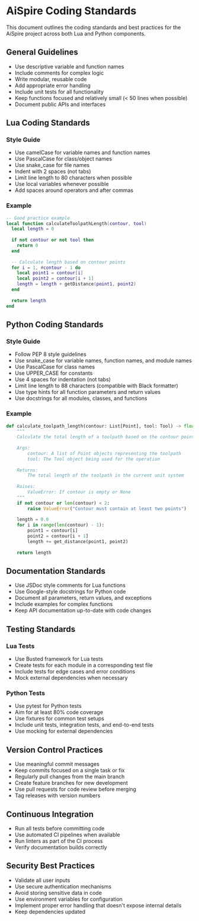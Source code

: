# AiSpire Coding Standards

This document outlines the coding standards and best practices for the AiSpire project across both Lua and Python components.

## General Guidelines

- Use descriptive variable and function names
- Include comments for complex logic
- Write modular, reusable code
- Add appropriate error handling
- Include unit tests for all functionality
- Keep functions focused and relatively small (< 50 lines when possible)
- Document public APIs and interfaces

## Lua Coding Standards

### Style Guide

- Use camelCase for variable names and function names
- Use PascalCase for class/object names
- Use snake_case for file names
- Indent with 2 spaces (not tabs)
- Limit line length to 80 characters when possible
- Use local variables whenever possible
- Add spaces around operators and after commas

### Example

```lua
-- Good practice example
local function calculateToolpathLength(contour, tool)
  local length = 0
  
  if not contour or not tool then
    return 0
  end
  
  -- Calculate length based on contour points
  for i = 1, #contour - 1 do
    local point1 = contour[i]
    local point2 = contour[i + 1]
    length = length + getDistance(point1, point2)
  end
  
  return length
end
```

## Python Coding Standards

### Style Guide

- Follow PEP 8 style guidelines
- Use snake_case for variable names, function names, and module names
- Use PascalCase for class names
- Use UPPER_CASE for constants
- Use 4 spaces for indentation (not tabs)
- Limit line length to 88 characters (compatible with Black formatter)
- Use type hints for all function parameters and return values
- Use docstrings for all modules, classes, and functions

### Example

```python
def calculate_toolpath_length(contour: List[Point], tool: Tool) -> float:
    """
    Calculate the total length of a toolpath based on the contour points.
    
    Args:
        contour: A list of Point objects representing the toolpath
        tool: The Tool object being used for the operation
        
    Returns:
        The total length of the toolpath in the current unit system
        
    Raises:
        ValueError: If contour is empty or None
    """
    if not contour or len(contour) < 2:
        raise ValueError("Contour must contain at least two points")
        
    length = 0.0
    for i in range(len(contour) - 1):
        point1 = contour[i]
        point2 = contour[i + 1]
        length += get_distance(point1, point2)
        
    return length
```

## Documentation Standards

- Use JSDoc style comments for Lua functions
- Use Google-style docstrings for Python code
- Document all parameters, return values, and exceptions
- Include examples for complex functions
- Keep API documentation up-to-date with code changes

## Testing Standards

### Lua Tests

- Use Busted framework for Lua tests
- Create tests for each module in a corresponding test file
- Include tests for edge cases and error conditions
- Mock external dependencies when necessary

### Python Tests

- Use pytest for Python tests
- Aim for at least 80% code coverage
- Use fixtures for common test setups
- Include unit tests, integration tests, and end-to-end tests
- Use mocking for external dependencies

## Version Control Practices

- Use meaningful commit messages
- Keep commits focused on a single task or fix
- Regularly pull changes from the main branch
- Create feature branches for new development
- Use pull requests for code review before merging
- Tag releases with version numbers

## Continuous Integration

- Run all tests before committing code
- Use automated CI pipelines when available
- Run linters as part of the CI process
- Verify documentation builds correctly

## Security Best Practices

- Validate all user inputs
- Use secure authentication mechanisms
- Avoid storing sensitive data in code
- Use environment variables for configuration
- Implement proper error handling that doesn't expose internal details
- Keep dependencies updated